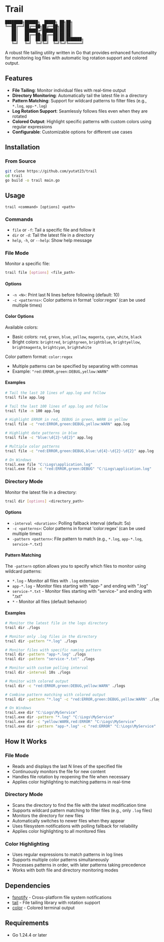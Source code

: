 # Trail

```
████████╗██████╗  █████╗ ██╗██╗     
╚══██╔══╝██╔══██╗██╔══██╗██║██║     
   ██║   ██████╔╝███████║██║██║     
   ██║   ██╔══██╗██╔══██║██║██║     
   ██║   ██║  ██║██║  ██║██║███████╗
   ╚═╝   ╚═╝  ╚═╝╚═╝  ╚═╝╚═╝╚══════╝
```

A robust file tailing utility written in Go that provides enhanced functionality for monitoring log files with automatic log rotation support and colored output.

## Features

- **File Tailing**: Monitor individual files with real-time output
- **Directory Monitoring**: Automatically tail the latest file in a directory
- **Pattern Matching**: Support for wildcard patterns to filter files (e.g., `*.log`, `app-*.log`)
- **Log Rotation Support**: Seamlessly follows files even when they are rotated
- **Colored Output**: Highlight specific patterns with custom colors using regular expressions
- **Configurable**: Customizable options for different use cases

## Installation

### From Source

```bash
git clone https://github.com/yutat23/trail
cd trail
go build -o trail main.go
```

## Usage

```
trail <command> [options] <path>
```

### Commands

- `file` or `-f`: Tail a specific file and follow it
- `dir` or `-d`: Tail the latest file in a directory
- `help`, `-h`, or `--help`: Show help message

### File Mode

Monitor a specific file:

```bash
trail file [options] <file_path>
```

#### Options

- `-n <N>`: Print last N lines before following (default: 10)
- `-c <patterns>`: Color patterns in format 'color:regex' (can be used multiple times)

#### Color Options

Available colors:
- Basic colors: `red`, `green`, `blue`, `yellow`, `magenta`, `cyan`, `white`, `black`
- Bright colors: `brightred`, `brightgreen`, `brightblue`, `brightyellow`, `brightmagenta`, `brightcyan`, `brightwhite`

Color pattern format: `color:regex`
- Multiple patterns can be specified by separating with commas
- Example: `"red:ERROR,green:DEBUG,yellow:WARN"`

#### Examples

```bash
# Tail the last 10 lines of app.log and follow
trail file app.log

# Tail the last 100 lines of app.log and follow
trail file -n 100 app.log

# Highlight ERROR in red, DEBUG in green, WARN in yellow
trail file -c "red:ERROR,green:DEBUG,yellow:WARN" app.log

# Highlight date patterns in blue
trail file -c "blue:\d{2}-\d{2}" app.log

# Multiple color patterns
trail file -c "red:ERROR,green:DEBUG,blue:\d{4}-\d{2}-\d{2}" app.log

# On Windows
trail.exe file "C:\Logs\application.log"
trail.exe file -c "red:ERROR,green:DEBUG" "C:\Logs\application.log"
```

### Directory Mode

Monitor the latest file in a directory:

```bash
trail dir [options] <directory_path>
```

#### Options

- `-interval <duration>`: Polling fallback interval (default: 5s)
- `-c <patterns>`: Color patterns in format 'color:regex' (can be used multiple times)
- `-pattern <pattern>`: File pattern to match (e.g., `*.log`, `app-*.log`, `service-*.txt`)

#### Pattern Matching

The `-pattern` option allows you to specify which files to monitor using wildcard patterns:

- `*.log` - Monitor all files with `.log` extension
- `app-*.log` - Monitor files starting with "app-" and ending with ".log"
- `service-*.txt` - Monitor files starting with "service-" and ending with ".txt"
- `*` - Monitor all files (default behavior)

#### Examples

```bash
# Monitor the latest file in the logs directory
trail dir ./logs

# Monitor only .log files in the directory
trail dir -pattern "*.log" ./logs

# Monitor files with specific naming pattern
trail dir -pattern "app-*.log" ./logs
trail dir -pattern "service-*.txt" ./logs

# Monitor with custom polling interval
trail dir -interval 10s ./logs

# Monitor with colored output
trail dir -c "red:ERROR,green:DEBUG,yellow:WARN" ./logs

# Combine pattern matching with colored output
trail dir -pattern "*.log" -c "red:ERROR,green:DEBUG,yellow:WARN" ./logs

# On Windows
trail.exe dir "C:\Logs\MyService"
trail.exe dir -pattern "*.log" "C:\Logs\MyService"
trail.exe dir -c "yellow:WARN,red:ERROR" "C:\Logs\MyService"
trail.exe dir -pattern "app-*.log" -c "red:ERROR" "C:\Logs\MyService"
```

## How It Works

### File Mode
- Reads and displays the last N lines of the specified file
- Continuously monitors the file for new content
- Handles file rotation by reopening the file when necessary
- Applies color highlighting to matching patterns in real-time

### Directory Mode
- Scans the directory to find the file with the latest modification time
- Supports wildcard pattern matching to filter files (e.g., only `.log` files)
- Monitors the directory for new files
- Automatically switches to newer files when they appear
- Uses filesystem notifications with polling fallback for reliability
- Applies color highlighting to all monitored files

### Color Highlighting
- Uses regular expressions to match patterns in log lines
- Supports multiple color patterns simultaneously
- Processes patterns in order, with later patterns taking precedence
- Works with both file and directory monitoring modes

## Dependencies

- [fsnotify](https://github.com/fsnotify/fsnotify) - Cross-platform file system notifications
- [tail](https://github.com/hpcloud/tail) - File tailing library with rotation support
- [color](https://github.com/fatih/color) - Colored terminal output

## Requirements

- Go 1.24.4 or later
